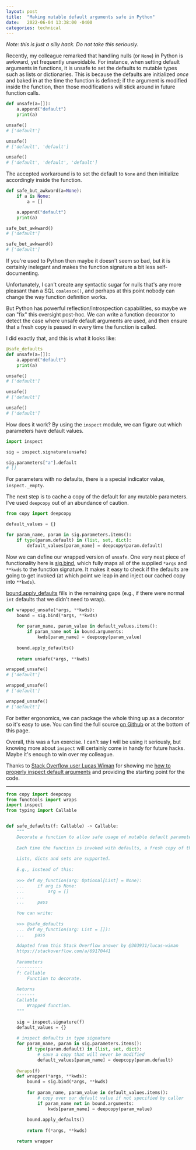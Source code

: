 ```yaml
---
layout: post
title:  "Making mutable default arguments safe in Python"
date:   2022-06-04 13:38:00 -0400
categories: technical
---
```


_Note: this is just a silly hack. Do not take this seriously._

Recently, my colleague remarked that handling nulls (or `None`) in Python is awkward, yet frequently unavoidable.
For instance, when setting default arguments in functions, it is unsafe to set the defaults to mutable types such as lists or dictionaries.
This is because the defaults are initialized _once_ and baked in at the time the function is defined; if the argument is modified inside the function, then those modifications will stick around in future function calls.

```python
def unsafe(a=[]):
    a.append("default")
    print(a)

unsafe()
# ['default']

unsafe()
# ['default', 'default']

unsafe()
# ['default', 'default', 'default']
```

The accepted workaround is to set the default to `None` and then initialize accordingly inside the function.

```python
def safe_but_awkward(a=None):
    if a is None:
        a = []

    a.append("default")
    print(a)

safe_but_awkward()
# ['default']

safe_but_awkward()
# ['default']
```

If you're used to Python then maybe it doesn't seem so bad, but it is certainly inelegant and makes the function signature a bit less self-documenting.

Unfortunately, I can't create any syntactic sugar for nulls that's any more pleasant than a SQL `coalesce()`, and perhaps at this point nobody can change the way function definition works.

But Python has powerful reflection/introspection capabilities, so maybe we can "fix" this oversight post-hoc. We can write a function decorator to detect the case where unsafe default arguments are used, and then ensure that a fresh copy is passed in every time the function is called.

I did exactly that, and this is what it looks like:

```python
@safe_defaults
def unsafe(a=[]):
    a.append("default")
    print(a)

unsafe()
# ['default']

unsafe()
# ['default']

unsafe()
# ['default']
```

How does it work?
By using the `inspect` module, we can figure out which parameters have default values.

```python
import inspect

sig = inspect.signature(unsafe)

sig.parameters["a"].default
# []
```

For parameters with no defaults, there is a special indicator value, `inspect._empty`.

The next step is to cache a copy of the default for any mutable parameters.
I've used `deepcopy` out of an abundance of caution.

```python
from copy import deepcopy

default_values = {}

for param_name, param in sig.parameters.items():
    if type(param.default) in (list, set, dict):
        default_values[param_name] = deepcopy(param.default)
```

Now we can define our wrapped version of `unsafe`.
One very neat piece of functionality here is [sig.bind](https://docs.python.org/3/library/inspect.html#inspect.Signature.bind), which fully maps all of the supplied `*args` and `**kwds` to the function signature.
It makes it easy to check if the defaults are going to get invoked (at which point we leap in and inject our cached copy into `**kwds`).

[bound.apply_defaults](https://docs.python.org/3/library/inspect.html#inspect.BoundArguments.apply_defaults) fills in the remaining gaps (e.g., if there were normal `int` defaults that we didn't need to wrap).

```python
def wrapped_unsafe(*args, **kwds):
    bound = sig.bind(*args, **kwds)
    
    for param_name, param_value in default_values.items():
        if param_name not in bound.arguments:
            kwds[param_name] = deepcopy(param_value)
    
    bound.apply_defaults()
    
    return unsafe(*args, **kwds)

wrapped_unsafe()
# ['default']

wrapped_unsafe()
# ['default']

wrapped_unsafe()
# ['default']
```

For better ergonomics, we can package the whole thing up as a decorator so it's easy to use.
You can find the full source [on Github](https://gist.github.com/metavee/42b394601dc0014da53d195b7e06cd1b) or at the bottom of this page.

Overall, this was a fun exercise.
I can't say I will be using it seriously, but knowing more about `inspect` will certainly come in handy for future hacks.
Maybe it's enough to win over my colleague.

Thanks to [Stack Overflow user Lucas Wiman](https://stackoverflow.com/users/303931/lucas-wiman) for showing me [how to properly inspect default arguments](https://stackoverflow.com/a/69170441) and providing the starting point for the code.

---

```python
from copy import deepcopy
from functools import wraps
import inspect
from typing import Callable


def safe_defaults(f: Callable) -> Callable:
    """
    Decorate a function to allow safe usage of mutable default parameters.
    
    Each time the function is invoked with defaults, a fresh copy of the mutable arguments will be passed.
    
    Lists, dicts and sets are supported.
    
    E.g., instead of this:
    
    >>> def my_function(arg: Optional[List] = None):
    ...     if arg is None:
    ...         arg = []
    ...     
    ...     pass
        
    You can write:
    
    >>> @safe_defaults
    ... def my_function(arg: List = []):
    ...    pass
    
    Adapted from this Stack Overflow answer by @303931/lucas-wiman
    https://stackoverflow.com/a/69170441
    
    Parameters
    ----------
    f: Callable
        Function to decorate.
        
    Returns
    -------
    Callable
        Wrapped function.
    """
    
    sig = inspect.signature(f)
    default_values = {}
    
    # inspect defaults in type signature
    for param_name, param in sig.parameters.items():
        if type(param.default) in (list, set, dict):
            # save a copy that will never be modified
            default_values[param_name] = deepcopy(param.default)
    
    @wraps(f)
    def wrapper(*args, **kwds):
        bound = sig.bind(*args, **kwds)
        
        for param_name, param_value in default_values.items():
            # copy over our default value if not specified by caller
            if param_name not in bound.arguments:
                kwds[param_name] = deepcopy(param_value)
        
        bound.apply_defaults()
        
        return f(*args, **kwds)

    return wrapper
```
